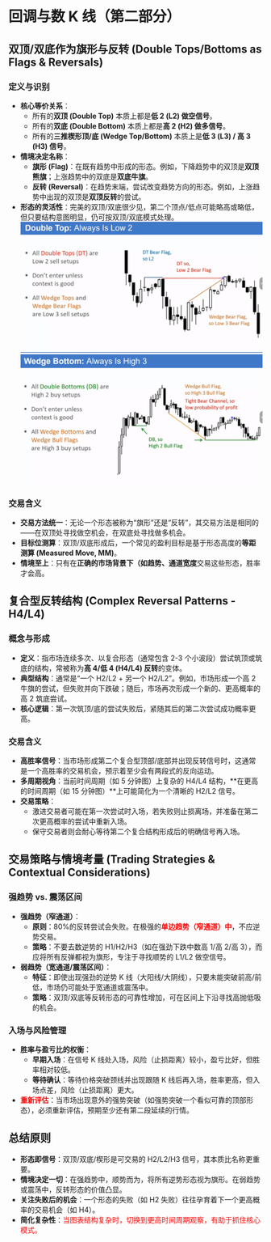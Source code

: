 # 回调与数 K 线（第二部分）

## 双顶/双底作为旗形与反转 (Double Tops/Bottoms as Flags & Reversals)

### 定义与识别

- **核心等价关系**：
  - 所有的**双顶 (Double Top)** 本质上都是**低 2 (L2) 做空信号**。
  - 所有的**双底 (Double Bottom)** 本质上都是**高 2 (H2) 做多信号**。
  - 所有的**三推楔形顶/底 (Wedge Top/Bottom)** 本质上是**低 3 (L3) / 高 3 (H3) 信号**。
- **情境决定名称**：
  - **旗形 (Flag)**：在既有趋势中形成的形态。例如，下降趋势中的双顶是**双顶熊旗**；上涨趋势中的双底是**双底牛旗**。
  - **反转 (Reversal)**：在趋势末端，尝试改变趋势方向的形态。例如，上涨趋势中出现的双顶是**双顶反转**的尝试。
- **形态的灵活性**：完美的双顶/双底很少见，第二个顶点/低点可能略高或略低，但只要结构意图明显，仍可按双顶/双底模式处理。
  ![alt text](image-60.png)
  ![alt text](image-61.png)

### 交易含义

- **交易方法统一**：无论一个形态被称为“旗形”还是“反转”，其交易方法是相同的——在双顶处寻找做空机会，在双底处寻找做多机会。
- **目标位测算**：双顶/双底形成后，一个常见的盈利目标是基于形态高度的**等距测算 (Measured Move, MM)**。
- **情境至上**：只有在**正确的市场背景下（如趋势、通道宽度**交易这些形态，胜率才会高。

## 复合型反转结构 (Complex Reversal Patterns - H4/L4)

### 概念与形成

- **定义**：指市场连续多次、以复合形态（通常包含 2-3 个小波段）尝试筑顶或筑底的结构，常被称为**高 4/低 4 (H4/L4) 反转**的变体。
- **典型结构**：通常是“一个 H2/L2 + 另一个 H2/L2”。例如，市场形成一个高 2 牛旗的尝试，但失败并向下跌破；随后，市场再次形成一个新的、更高概率的高 2 筑底尝试。
- **核心逻辑**：第一次筑顶/底的尝试失败后，紧随其后的第二次尝试成功概率更高。

### 交易含义

- **高胜率信号**：当市场形成第二个复合型顶部/底部并出现反转信号时，这通常是一个高胜率的交易机会，预示着至少会有两段式的反向运动。
- **多周期视角**：当前时间周期（如 5 分钟图）上复杂的 H4/L4 结构，**在更高的时间周期（如 15 分钟图）**上可能简化为一个清晰的 H2/L2 信号。
- **交易策略**：
  - 激进交易者可能在第一次尝试时入场，若失败则止损离场，并准备在第二次更高概率的尝试中重新入场。
  - 保守交易者则会耐心等待第二个复合结构形成后的明确信号再入场。

## 交易策略与情境考量 (Trading Strategies & Contextual Considerations)

### 强趋势 vs. 震荡区间

- **强趋势（窄通道）**：
  - **原则**：80%的反转尝试会失败。在极强的<span style="color:red;">**单边趋势（窄通道）中**</span>，不应逆势交易。
  - **策略**：不要去数逆势的 H1/H2/H3（如在强劲下跌中数高 1/高 2/高 3），而应将所有反弹都视为旗形，专注于寻找顺势的 L1/L2 做空信号。
- **弱趋势（宽通道/震荡区间）**：
  - **特征**：即使出现强劲的逆势 K 线（大阳线/大阴线），只要未能突破前高/前低，市场仍可能处于宽通道或震荡中。
  - **策略**：双顶/双底等反转形态的可靠性增加，可在区间上下沿寻找高抛低吸的机会。

### 入场与风险管理

- **胜率与盈亏比的权衡**：
  - **早期入场**：在信号 K 线处入场，风险（止损距离）较小，盈亏比好，但胜率相对较低。
  - **等待确认**：等待价格突破颈线并出现跟随 K 线后再入场，胜率更高，但入场点差，风险（止损距离）更大。
- <span style="color:red;">**重新评估**</span>：当市场出现意外的强势突破（如强势突破一个看似可靠的顶部形态），必须重新评估，预期至少还有第二段延续的行情。

## 总结原则

- **形态即信号**：双顶/双底/楔形是可交易的 H2/L2/H3 信号，其本质比名称更重要。
- **情境决定一切**：在强趋势中，顺势而为，将所有逆势形态视为旗形。在弱趋势或震荡中，反转形态的价值凸显。
- **关注失败后的机会**：一个形态的失败（如 H2 失败）往往孕育着下一个更高概率的交易机会（如 H4）。
- **简化复杂性**：<span style="color:red;">当图表结构复杂时，切换到更高时间周期观察，有助于抓住核心模式。</span>
